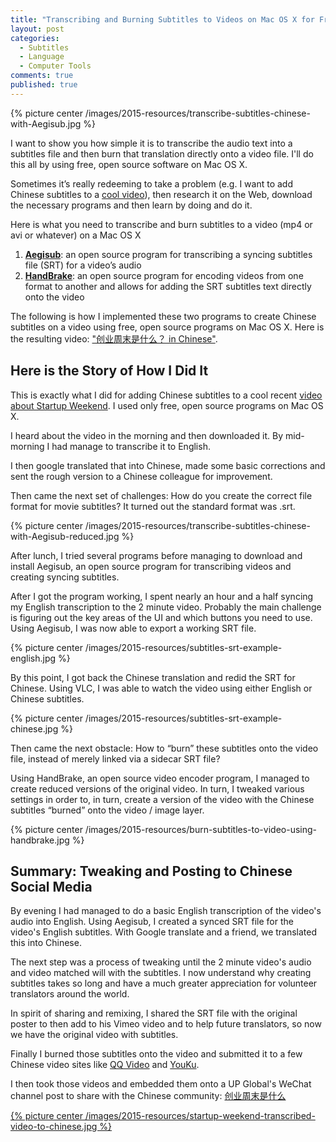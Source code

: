 ```yaml
---
title: "Transcribing and Burning Subtitles to Videos on Mac OS X for Free"
layout: post
categories:
  - Subtitles
  - Language
  - Computer Tools
comments: true
published: true
---
```


{% picture center /images/2015-resources/transcribe-subtitles-chinese-with-Aegisub.jpg %}

I want to show you how simple it is to transcribe the audio text into a subtitles file and then burn that translation directly onto a video file. I'll do this all by using free, open source software on Mac OS X.

Sometimes it’s really redeeming to take a problem (e.g. I want to add Chinese subtitles to a [cool video](https://vimeo.com/125780002)), then research it on the Web, download the necessary programs and then learn by doing and do it.

Here is what you need to transcribe and burn subtitles to a video (mp4 or avi or whatever) on a Mac OS X

1. **[Aegisub](http://www.aegisub.org)**: an open source program for transcribing a syncing subtitles file (SRT) for a video’s audio
2. **[HandBrake](https://trac.handbrake.fr/wiki/Subtitles)**: an open source program for encoding videos from one format to another and allows for adding the SRT subtitles text directly onto the video

The following is how I implemented these two programs to create Chinese subtitles on a video using free, open source programs on Mac OS X. Here is the resulting video: ["创业周末是什么？ in Chinese"](https://vimeo.com/125991124).

<!--more-->

## Here is the Story of How I Did It

This is exactly what I did for adding Chinese subtitles to a cool recent [video about Startup Weekend](https://vimeo.com/125780002). I used only free, open source programs on Mac OS X.

I heard about the video in the morning and then downloaded it. By mid-morning I had manage to transcribe it to English.

I then google translated that into Chinese, made some basic corrections and sent the rough version to a Chinese colleague for improvement.

Then came the next set of challenges: How do you create the correct file format for movie subtitles? It turned out the standard format was .srt.

{% picture center /images/2015-resources/transcribe-subtitles-chinese-with-Aegisub-reduced.jpg %}

After lunch, I tried several programs before managing to download and install Aegisub, an open source program for transcribing videos and creating syncing subtitles.

After I got the program working, I spent nearly an hour and a half syncing my English transcription to the 2 minute video. Probably the main challenge is figuring out the key areas of the UI and which buttons you need to use. Using Aegisub, I was now able to export a working SRT file.

{% picture center /images/2015-resources/subtitles-srt-example-english.jpg %}

By this point, I got back the Chinese translation and redid the SRT for Chinese. Using VLC, I was able to watch the video using either English or Chinese subtitles.

{% picture center /images/2015-resources/subtitles-srt-example-chinese.jpg %}

Then came the next obstacle: How to “burn” these subtitles onto the video file, instead of merely linked via a sidecar SRT file?

Using HandBrake, an open source video encoder program, I managed to create reduced versions of the original video. In turn, I tweaked various settings in order to, in turn, create a version of the video with the Chinese subtitles “burned” onto the video / image layer.

{% picture center /images/2015-resources/burn-subtitles-to-video-using-handbrake.jpg %}

## Summary: Tweaking and Posting to Chinese Social Media

By evening I had managed to do a basic English transcription of the video's audio into English. Using Aegisub, I created a synced SRT file for the video's English subtitles. With Google translate and a friend, we translated this into Chinese.

The next step was a process of tweaking until the 2 minute video's audio and video matched will with the subtitles. I now understand why creating subtitles takes so long and have a much greater appreciation for volunteer translators around the world.

In spirit of sharing and remixing, I shared the SRT file with the original poster to then add to his Vimeo video and to help future translators, so now we have the original video with subtitles.

Finally I burned those subtitles onto the video and submitted it to a few Chinese video sites like [QQ Video](http://v.qq.com/page/b/s/3/b0152e88ts3.html) and [YouKu](http://v.youku.com/v_show/id_XOTQxNzcwNjE2.html?from=y1.7-1.2).

I then took those videos and embedded them onto a UP Global's WeChat channel post to share with the Chinese community: [创业周末是什么](http://mp.weixin.qq.com/s?__biz=MzA5MzMxMTI3NQ==&mid=205274908&idx=1&sn=075c51cfe4574afc053e5a94dc7315fc#rd)

[{% picture center /images/2015-resources/startup-weekend-transcribed-video-to-chinese.jpg %}](https://vimeo.com/125991124)
